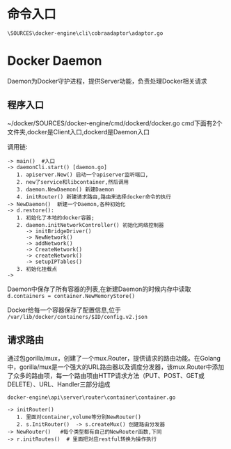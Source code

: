 # 命令入口

```
\SOURCES\docker-engine\cli\cobraadaptor\adaptor.go
```

# Docker Daemon

Daemon为Docker守护进程，提供Server功能，负责处理Docker相关请求

## 程序入口

~/docker/SOURCES/docker-engine/cmd/dockerd/docker.go
cmd下面有2个文件夹,docker是Client入口,dockerd是Daemon入口

调用链:

```
-> main()  #入口
-> daemonCli.start() [daemon.go]
   1. apiserver.New() 启动一个apiserver监听端口,
   2. new了service和libcontainer,然后调用          
   3. daemon.NewDaemon() 新建Daemon
   4. initRouter() 新建请求路由,路由来选择docker命令的执行
-> NewDaemon()  新建一个Daemon,各种初始化
-> d.restore():
   1. 初始化了本地的docker容器;
   2. daemon.initNetworkController() 初始化网络控制器
      -> initBridgeDriver()
      -> NewNetwork()
      -> addNetwork()
      -> CreateNetwork()
      -> createNetwork()
      -> setupIPTables()
   3. 初始化挂载点
-> 
```

Daemon中保存了所有容器的列表,在新建Daemon的时候内存中读取
`d.containers = container.NewMemoryStore()`

Docker给每一个容器保存了配置信息,位于
`/var/lib/docker/containers/$ID/config.v2.json`

## 请求路由

通过包gorilla/mux，创建了一个mux.Router，提供请求的路由功能。在Golang中，gorilla/mux是一个强大的URL路由器以及调度分发器，该mux.Router中添加了众多的路由项，每一个路由项由HTTP请求方法（PUT、POST、GET或DELETE）、URL、Handler三部分组成

`docker-engine\api\server\router\container\container.go`

```
-> initRouter()  
   1. 里面对container,volume等分别NewRouter()
   2. s.InitRouter()  -> s.createMux() 创建路由分发器
-> NewRouter()   #每个类型都有自己的NewRouter函数,下同
-> r.initRoutes()  # 里面把对应restful转换为操作执行
